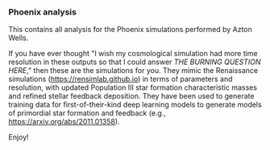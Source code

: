 ### Phoenix analysis

This contains all analysis for the Phoenix simulations performed by Azton Wells.

If you have ever thought "I wish my cosmological simulation had more time resolution in these outputs so that I could answer *THE BURNING QUESTION HERE*," then these are the simulations for you.  They mimic the Renaissance simulations (https://rensimlab.github.io) in terms of parameters and resolution, with updated Population III star formation characteristic masses and refined stellar feedback deposition.  They have been used to generate training data for first-of-their-kind deep learning models to generate models of primordial star formation and feedback (e.g., https://arxiv.org/abs/2011.01358).

Enjoy!